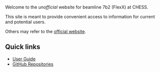 Welcome to the _unofficial_ website for beamline 7b2 (FlexX) at CHESS.

This site is meant to provide convenient access to information for current and potential users. 

Others may refer to the [official website](https://www.chess.cornell.edu/macchess/mx).

## Quick links

- [User Guide](https://flexxbeamline.github.io/user-guide)
- [GitHub Repositories](https://github.com/FlexXBeamline)
